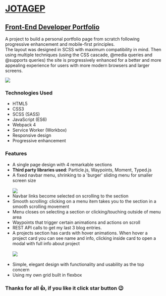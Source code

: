 <a href="https://jotagep.com/"><h1>JOTAGEP</h1></a>
<a href="https://jotagep.com/"><h2>Front-End Developer Portfolio</h2></a>

<p>A project to build a personal portfolio page from scratch following progressive enhancement and mobile-first principles. 
<br>The layout was designed in SCSS with maximum compatibility in mind. Then using multiple techniques (using the CSS cascade, @media queries and @supports queries) the site is progressively enhanced for a better and more appealing experience for users with more modern browsers and larger screens.</p>
<a href="https://jotagep.com/"><img src="https://user-images.githubusercontent.com/8777166/48766123-09f32c00-ecb4-11e8-9e7e-bc8b54eca0df.png"></a>

<h3>Technologies Used</h3>
<ul>
	<li>HTML5</li>
	<li>CSS3</li>
	<li>SCSS (SASS)</li>
    <li>JavaScript (ES6)</li>
    <li>Webpack 4</li>
    <li>Service Worker (Workbox)</li>
	<li>Responsive design</li>
    <li>Progressive enhancement</li>
</ul>

<h3>Features</h3>
<ul>
	<li>A single page design with 4 remarkable sections</li>
	<li><strong>Third party libraries used</strong>: Particle.js, Waypoints, Moment, Typed.js</li>
	<li>A fixed navbar menu, shrinking to a 'burger' sliding menu for smaller screen size</li>
	<br>
  <img src="https://user-images.githubusercontent.com/8777166/48766466-d795fe80-ecb4-11e8-9f7b-5f5750f1950f.png">
	<br>
	<li>Navbar links become selected on scrolling to the section</li>
  <li>Smooth scrolling: clicking on a menu item takes you to the section in a smooth scrolling movement</li>
  <li>Menu closes on selecting a section or clicking/touching outside of menu area</li>
	<li>Waypoints that trigger certain animations and actions on scroll</li>
	<li>REST API calls to get my last 3 blog entries.</li>
	<li>A projects section has cards with hover animations. When hover a project card you can see name and info, clicking inside card to open a modal with full info about project</li>
	<br>
  <img src="https://user-images.githubusercontent.com/8777166/48767217-88e96400-ecb6-11e8-8b0a-53cb58142af2.gif">
	<br><br>
	<li>Simple, elegant design with functionality and usability as the top concern</li>
  <li>Using my own grid built in flexbox</li>
</ul>

<h3>Thanks for all 👍, if you like it click star button 😉</h3>
